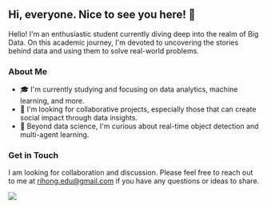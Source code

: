 ## Hi, everyone. Nice to see you here! 👋

<!-- my name is Rihong 👋 and I ❤️ AI and Open-Source -->

<!-- 
- 👋 Hi, I’m @Art
- 👀 I’m interested in ...
- 🌱 I’m currently learning ...
- 💞️ I’m looking to collaborate on ...
- 📫 How to reach me ... 
-->

<!---
Artessay/Artessay is a ✨ special ✨ repository because its `README.md` (this file) appears on your GitHub profile.
You can click the Preview link to take a look at your changes.
--->


Hello! I'm an enthusiastic student currently diving deep into the realm of Big Data. 
On this academic journey, I'm devoted to uncovering the stories behind data and using them to solve real-world problems.

### About Me

- 🎓 I'm currently studying and focusing on data analytics, machine learning, and more.
- 💼 I'm looking for collaborative projects, especially those that can create social impact through data insights.
- 🤖 Beyond data science, I'm curious about real-time object detection and multi-agent learning.


<!---
My research interests mainly focus on **Big Data**, **Computer Vision** and **Retrieval-Augmented Generation** for Large Language Model. 

### Research Interests

* Real-time Data Warehouse Engine
* Retrieval-Augmented Generation for Large Language Model
* Computer Vision and Data Visulization
--->

### Get in Touch

I am looking for collaboration and discussion. Please feel free to reach out to me at rihong.edu@gmail.com if you have any questions or ideas to share.

<!---
[![Top Langs](https://github-readme-stats.vercel.app/api/top-langs/?username=Artessay&layout=compact)](https://github.com/anuraghazra/github-readme-stats)
--->

<!---
[![Anurag's github stats](https://github-readme-stats.vercel.app/api?username=Artessay)](https://github.com/anuraghazra/github-readme-stats)
--->

![](https://komarev.com/ghpvc/?username=Artessay&color=blue)
